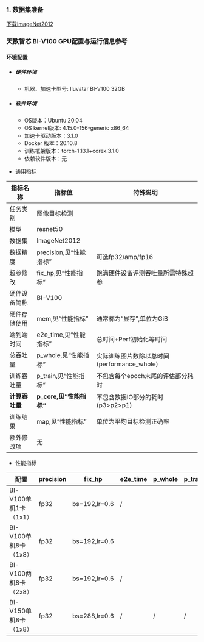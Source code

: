 ### 1. 数据集准备
[下载ImageNet2012](../../benchmarks/resnet50) 

### 天数智芯 BI-V100 GPU配置与运行信息参考
#### 环境配置
- ##### 硬件环境
    - 机器、加速卡型号: Iluvatar BI-V100 32GB

- ##### 软件环境
   - OS版本：Ubuntu 20.04
   - OS kernel版本:  4.15.0-156-generic x86_64    
   - 加速卡驱动版本：3.1.0
   - Docker 版本：20.10.8
   - 训练框架版本：torch-1.13.1+corex.3.1.0
   - 依赖软件版本：无



* 通用指标

| 指标名称       | 指标值                  | 特殊说明                                    |
| -------------- | ----------------------- | ------------------------------------------- |
| 任务类别       | 图像目标检测            |                                             |
| 模型           | resnet50                |                                             |
| 数据集         | ImageNet2012            |                                             |
| 数据精度       | precision,见“性能指标”  | 可选fp32/amp/fp16                           |
| 超参修改       | fix_hp,见“性能指标”     | 跑满硬件设备评测吞吐量所需特殊超参          |
| 硬件设备简称   | BI-V100                 |                                             |
| 硬件存储使用   | mem,见“性能指标”        | 通常称为“显存”,单位为GiB                    |
| 端到端时间     | e2e_time,见“性能指标”   | 总时间+Perf初始化等时间                     |
| 总吞吐量       | p_whole,见“性能指标”    | 实际训练图片数除以总时间(performance_whole) |
| 训练吞吐量     | p_train,见“性能指标”    | 不包含每个epoch末尾的评估部分耗时           |
| **计算吞吐量** | **p_core,见“性能指标”** | 不包含数据IO部分的耗时(p3>p2>p1)            |
| 训练结果       | map,见“性能指标”        | 单位为平均目标检测正确率                    |
| 额外修改项     | 无                      |                                             |



* 性能指标

| 配置                  | precision | fix_hp        | e2e_time | p_whole | p_train | p_core | map | mem |
| --------------------- | --------- | ------------- | -------- | ------- | ------- | ------ | --- | --- |
| BI-V100单机1卡（1x1） | fp32      | bs=192,lr=0.6 | /        |         |         |        | /   |     |
| BI-V100单机8卡（1x8） | fp32      | bs=192,lr=0.6 |          |         |         |        |     |     |
| BI-V100两机8卡（2x8） | fp32      | bs=192,lr=0.6 | /        |         |         |        | /   |     |
| BI-V150单机8卡（1x8） | fp32      | bs=288,lr=0.6 | /        | /       | /       | /      | /   |     |
